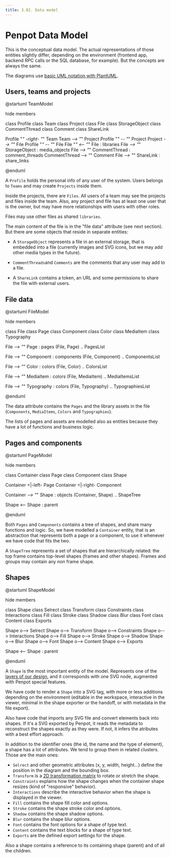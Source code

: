 ```yaml
---
title: 3.02. Data model
---
```


# Penpot Data Model

This is the conceptual data model. The actual representations of those entities
slightly differ, depending on the environment (frontend app, backend RPC calls
or the SQL database, for example). But the concepts are always the same.

The diagrams use [basic UML notation with PlantUML](https://plantuml.com/en/class-diagram).

## Users, teams and projects

@startuml TeamModel

hide members

class Profile
class Team
class Project
class File
class StorageObject
class CommentThread
class Comment
class ShareLink

Profile "*" -right- "*" Team
Team *--> "*" Project
Profile "*" -- "*" Project
Project *--> "*" File
Profile "*" -- "*" File
File "*" <-- "*" File : libraries
File *--> "*" StorageObject : media_objects
File *--> "*" CommentThread : comment_threads
CommentThread *--> "*" Comment
File *--> "*" ShareLink : share_links

@enduml

A <code class="language-text">Profile</code> holds the personal info of any user of the system. Users belongs to
<code class="language-text">Teams</code> and may create <code class="language-text">Projects</code> inside them.

Inside the projects, there are <code class="language-text">Files</code>. All users of a team may see the projects
and files inside the team. Also, any project and file has at least one user that
is the owner, but may have more relationships with users with other roles.

Files may use other files as shared <code class="language-text">libraries</code>.

The main content of the file is in the "file data" attribute (see next section).
But there are some objects that reside in separate entities:

 * A <code class="language-text">StorageObject</code> represents a file in an external storage, that is embedded
   into a file (currently images and SVG icons, but we may add other media
   types in the future).

 * <code class="language-text">CommentThreads</code>and <code class="language-text">Comments</code> are the comments that any user may add to a
   file.

 * A <code class="language-text">ShareLink</code> contains a token, an URL and some permissions to share the file
   with external users.

## File data

@startuml FileModel

hide members

class File
class Page
class Component
class Color
class MediaItem
class Typography

File *--> "*" Page : pages
(File, Page) .. PagesList

File *--> "*" Component : components
(File, Component) .. ComponentsList

File *--> "*" Color : colors
(File, Color) .. ColorsList

File *--> "*" MediaItem : colors
(File, MediaItem) .. MediaItemsList

File *--> "*" Typography : colors
(File, Typography) .. TypographiesList

@enduml

The data attribute contains the <code class="language-text">Pages</code> and the library assets in the file
(<code class="language-text">Components</code>, <code class="language-text">MediaItems</code>, <code class="language-text">Colors</code> and <code class="language-text">Typographies</code>).

The lists of pages and assets are modelled also as entities because they have a
lot of functions and business logic.

## Pages and components

@startuml PageModel

hide members

class Container
class Page
class Component
class Shape

Container <|-left- Page
Container <|-right- Component

Container *--> "*" Shape : objects
(Container, Shape) .. ShapeTree

Shape <-- Shape : parent

@enduml

Both <code class="language-text">Pages</code> and <code class="language-text">Components</code> contains a tree of shapes, and share many
functions and logic. So, we have modelled a <code class="language-text">Container</code> entity, that is an
abstraction that represents both a page or a component, to use it whenever we
have code that fits the two.

A <code class="language-text">ShapeTree</code> represents a set of shapes that are hierarchically related: the top
frame contains top-level shapes (frames and other shapes). Frames and groups may
contain any non frame shape.

## Shapes

@startuml ShapeModel

hide members

class Shape
class Selrect
class Transform
class Constraints
class Interactions
class Fill
class Stroke
class Shadow
class Blur
class Font
class Content
class Exports

Shape o--> Selrect
Shape o--> Transform
Shape o--> Constraints
Shape o--> Interactions
Shape o--> Fill
Shape o--> Stroke
Shape o--> Shadow
Shape o--> Blur
Shape o--> Font
Shape o--> Content
Shape o--> Exports

Shape <-- Shape : parent

@enduml

A <code class="language-text">Shape</code> is the most important entity of the model. Represents one of the
[layers of our design](https://help.penpot.app/user-guide/layer-basics), and it
corresponds with one SVG node, augmented with Penpot special features.

We have code to render a <code class="language-text">Shape</code> into a SVG tag, with more or less additions
depending on the environment (editable in the workspace, interactive in the
viewer, minimal in the shape exporter or the handoff, or with metadata in the
file export).

Also have code that imports any SVG file and convert elements back into shapes.
If it's a SVG exported by Penpot, it reads the metadata to reconstruct the
shapes exactly as they were. If not, it infers the atributes with a best effort
approach.

In addition to the identifier ones (the id, the name and the type of element),
a shape has a lot of attributes. We tend to group them in related clusters.
Those are the main ones:

 * <code class="language-text">Selrect</code> and other geometric attributes (x, y, width, height...) define the
   position in the diagram and the bounding box.
 * <code class="language-text">Transform</code> is a [2D transformation matrix](https://www.alanzucconi.com/2016/02/10/tranfsormation-matrix/)
   to rotate or stretch the shape.
 * <code class="language-text">Constraints</code> explains how the shape changes when the container shape resizes
   (kind of "responsive" behavior).
 * <code class="language-text">Interactions</code> describe the interactive behavior when the shape is displayed
   in the viewer.
 * <code class="language-text">Fill</code> contains the shape fill color and options.
 * <code class="language-text">Stroke</code> contains the shape stroke color and options.
 * <code class="language-text">Shadow</code> contains the shape shadow options.
 * <code class="language-text">Blur</code> contains the shape blur options.
 * <code class="language-text">Font</code> contains the font options for a shape of type text.
 * <code class="language-text">Content</code> contains the text blocks for a shape of type text.
 * <code class="language-text">Exports</code> are the defined export settings for the shape.

Also a shape contains a reference to its containing shape (parent) and of all
the children.

